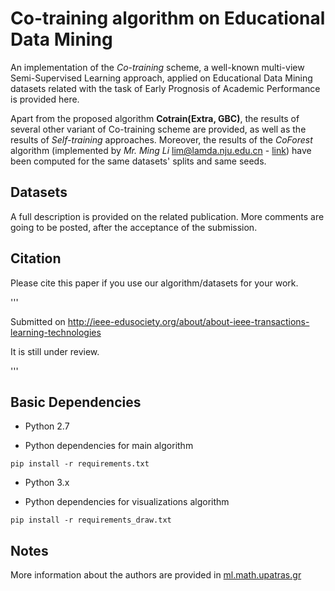 # Co-training algorithm on Educational Data Mining 
An implementation of the *Co-training* scheme, a well-known multi-view Semi-Supervised Learning approach, applied on Educational Data Mining datasets related with the task of Early Prognosis of Academic Performance is provided here.

Apart from the proposed algorithm **Cotrain(Extra, GBC)**, the results of several other variant of Co-training scheme are provided, as well as the results of *Self-training* approaches. Moreover, the results of the *CoForest* algorithm (implemented by  *Mr. Ming Li* lim@lamda.nju.edu.cn - [link](http://lamda.nju.edu.cn/code_CoForest.ashx)) have been computed for the same datasets' splits and same seeds.


## Datasets

A full description is provided on the related publication.
More comments are going to be posted, after the acceptance of the submission.

## Citation

Please cite this paper if you use our algorithm/datasets for your work.

'''

Submitted on http://ieee-edusociety.org/about/about-ieee-transactions-learning-technologies

It is still under review.

'''

## Basic Dependencies

* Python 2.7

* Python dependencies for main algorithm
```
pip install -r requirements.txt

```
* Python 3.x

* Python dependencies for visualizations algorithm
```
pip install -r requirements_draw.txt

```
## Notes

More information about the authors are provided in [ml.math.upatras.gr](http://ml.math.upatras.gr/)
